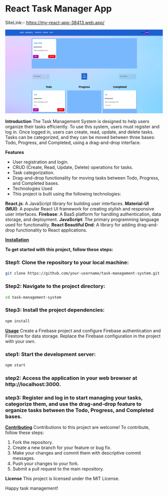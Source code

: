 # React Task Manager App
SiteLink:- https://my-react-app-38413.web.app/

![alt text](https://github.com/WebworldContent/React_Task_Manager_App/blob/master/sample.png?raw=true)


**Introduction**
The Task Management System is designed to help users organize their tasks efficiently. To use this system, users must register and log in. Once logged in, users can create, read, update, and delete tasks. Tasks can be categorized, and they can be moved between three bases: Todo, Progress, and Completed, using a drag-and-drop interface.

**Features**
- User registration and login.
- CRUD (Create, Read, Update, Delete) operations for tasks.
- Task categorization.
- Drag-and-drop functionality for moving tasks between Todo, Progress, and Completed bases.
- Technologies Used
- This project is built using the following technologies:

**React.js**: A JavaScript library for building user interfaces.
**Material-UI (MUI)**: A popular React UI framework for creating stylish and responsive user interfaces.
**Firebase**: A BaaS platform for handling authentication, data storage, and deployment.
**JavaScript**: The primary programming language used for functionality.
**React Beautiful Dnd**: A library for adding drag-and-drop functionality to React applications.

<u>**Installation**</u>

**To get started with this project, follow these steps:**

### Step1: Clone the repository to your local machine:

```bash
git clone https://github.com/your-username/task-management-system.git 
```
### Step2: Navigate to the project directory:

```bash
cd task-management-system
```
### Step3: Install the project dependencies:

```bash
npm install
```
<u>**Usage**</u> 
Create a Firebase project and configure Firebase authentication and Firestore for data storage. Replace the Firebase configuration in the project with your own.

### step1: Start the development server:

```bash
npm start
```

### step2: Access the application in your web browser at http://localhost:3000.

### step3: Register and log in to start managing your tasks, categorize them, and use the drag-and-drop feature to organize tasks between the Todo, Progress, and Completed bases.

<u>**Contributing**</u>
Contributions to this project are welcome! To contribute, follow these steps:

1. Fork the repository.
2. Create a new branch for your feature or bug fix.
3. Make your changes and commit them with descriptive commit messages.
4. Push your changes to your fork.
5. Submit a pull request to the main repository.

**License**
This project is licensed under the MIT License.

Happy task management!